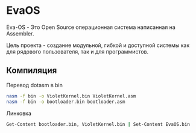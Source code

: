 # EvaOS
 Eva-OS - Это Open Source операционная система написанная на Assembler.

Цель проекта - создание модульной, гибкой и доступной системы как для рядового пользователя, так и для программистов.

## Компиляция
Перевод dotasm в bin 
```sh
nasm -f bin -o VioletKernel.bin VioletKernel.asm
nasm -f bin -o bootloader.bin bootloader.asm   
```

Линковка
```sh
Get-Content bootloader.bin, VioletKernel.bin | Set-Content EvaOS.bin  
```

